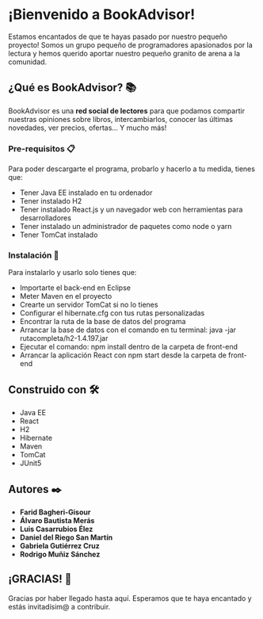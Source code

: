 # ¡Bienvenido a BookAdvisor!

Estamos encantados de que te hayas pasado por nuestro pequeño proyecto! Somos un grupo pequeño de programadores apasionados por la lectura y hemos querido aportar nuestro pequeño granito de arena a la comunidad.

## ¿Qué es BookAdvisor? 📚

BookAdvisor es una **red social de lectores** para que podamos compartir nuestras opiniones sobre libros, intercambiarlos, conocer las últimas novedades, ver precios, ofertas... Y mucho más!


### Pre-requisitos 📋

Para poder descargarte el programa, probarlo y hacerlo a tu medida, tienes que:
* Tener Java EE instalado en tu ordenador
* Tener instalado H2
* Tener instalado React.js y un navegador web con herramientas para desarrolladores
* Tener instalado un administrador de paquetes como node o yarn
* Tener TomCat instalado

### Instalación 🔧

Para instalarlo y usarlo solo tienes que:
* Importarte el back-end en Eclipse
* Meter Maven en el proyecto
* Crearte un servidor TomCat si no lo tienes
* Configurar el hibernate.cfg con tus rutas personalizadas
* Encontrar la ruta de la base de datos del programa
* Arrancar la base de datos con el comando en tu terminal: java -jar rutacompleta/h2-1.4.197.jar
* Ejecutar el comando: npm install dentro de la carpeta de front-end
* Arrancar la aplicación React con npm start desde la carpeta de front-end

## Construido con 🛠️
* Java EE
* React
* H2
* Hibernate
* Maven
* TomCat
* JUnit5

## Autores ✒️
* **Farid Bagheri-Gisour**
* **Álvaro Bautista Merás**
* **Luis Casarrubios Élez**
* **Daniel del Riego San Martín**
* **Gabriela Gutiérrez Cruz**
* **Rodrigo Muñiz Sánchez**

## ¡GRACIAS! 🎁
Gracias por haber llegado hasta aquí. Esperamos que te haya encantado y estás invitadísim@ a contribuir.
